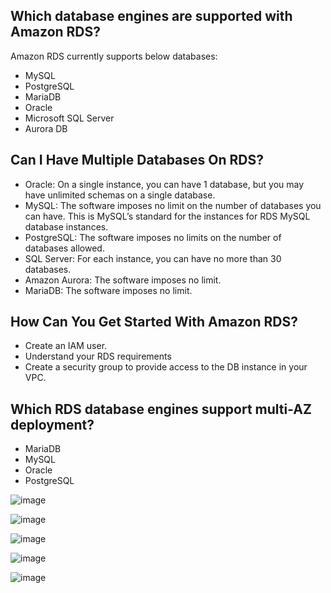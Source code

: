 ## Which database engines are supported with Amazon RDS?

Amazon RDS currently supports below databases:

- MySQL
- PostgreSQL
- MariaDB
- Oracle
- Microsoft SQL Server
- Aurora DB

## Can I Have Multiple Databases On RDS?

- Oracle: On a single instance, you can have 1 database, but you may have unlimited schemas on a single database.
- MySQL: The software imposes no limit on the number of databases you can have. This is MySQL’s standard for the instances for RDS MySQL database instances.
- PostgreSQL: The software imposes no limits on the number of databases allowed.
- SQL Server: For each instance, you can have no more than 30 databases.
- Amazon Aurora: The software imposes no limit.
- MariaDB: The software imposes no limit.

## How Can You Get Started With Amazon RDS?

- Create an IAM user.
- Understand your RDS requirements
- Create a security group to provide access to the DB instance in your VPC.

## Which RDS database engines support multi-AZ deployment?

- MariaDB
- MySQL
- Oracle
- PostgreSQL

![image](https://user-images.githubusercontent.com/33947539/163680189-ef16369a-b737-417b-a410-699e24f06787.png)

![image](https://user-images.githubusercontent.com/33947539/163680235-2fadc587-7f8f-4d10-b65d-8aff5dce6181.png)

![image](https://user-images.githubusercontent.com/33947539/163680262-5978f9d8-32f2-4886-8913-d8a4cb1ca2d2.png)

![image](https://user-images.githubusercontent.com/33947539/163680424-2b02904b-79a3-488f-8585-4bc003b8a922.png)

![image](https://user-images.githubusercontent.com/33947539/163680455-20d939ab-e655-4798-99e8-c84199950255.png)
